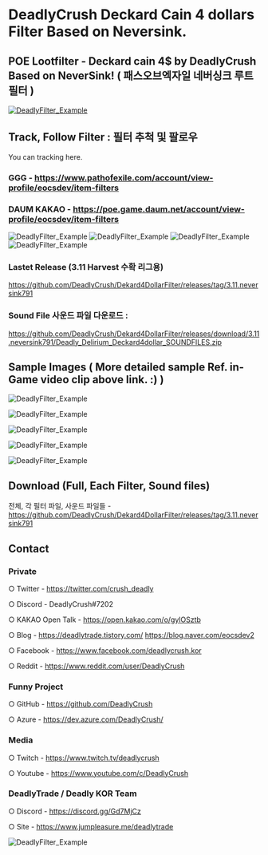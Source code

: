 # DeadlyCrush Deckard Cain 4 dollars Filter Based on Neversink.
## POE Lootfilter - Deckard cain 4$ by DeadlyCrush Based on NeverSink! ( 패스오브엑자일 네버싱크 루트 필터 )
[![DeadlyFilter_Example](https://postfiles.pstatic.net/MjAyMDA0MDhfMjkz/MDAxNTg2MzI1MDE2NjIy.ZQaMP7dRKbTMBcrr7IGTyg1VnkDrLRoATqHBA0S1aI8g.K9kehAa06biZLyCtTAGrUe6kAn3zYMSzIoH-BKs1Ipcg.JPEG.eocsdev2/Deadly_2020_0408_006.jpg?type=w773)](https://youtu.be/xuvF_PzsMwk)

## Track, Follow Filter : 필터 추척 및 팔로우
You can tracking here.

### GGG - https://www.pathofexile.com/account/view-profile/eocsdev/item-filters

### DAUM KAKAO - https://poe.game.daum.net/account/view-profile/eocsdev/item-filters

![DeadlyFilter_Example](https://postfiles.pstatic.net/MjAyMDA2MjNfMjMx/MDAxNTkyODg1OTQ5MTQ3.z3eirRGTG79J2FcOCr_S8yykmdzPCb-mGek0sik8z1Ug.Y31wkHLWJDqKOusfrVUewiYRf2wOcuP7g-SP1dD02JIg.PNG.eocsdev2/Deadly_2020_0623_002.png?type=w773)
![DeadlyFilter_Example](https://postfiles.pstatic.net/MjAyMDA2MjNfMTAw/MDAxNTkyODg1OTQ5MTQ4._kd8q1CvyQiXNEY5d-6hP6_yA2YQaUSr-LjvBueTthMg.GNbccVNdvkpeBxGf60J0DOoscmgAuSPcbH7hkw2kvKgg.PNG.eocsdev2/Deadly_2020_0623_003.png?type=w773)
![DeadlyFilter_Example](https://postfiles.pstatic.net/MjAyMDA2MjNfMTYw/MDAxNTkyODg1OTQ5MTUx.5sZJeQMY7_tBrJ7dE8mGYwT7a47HSbu5v2l9sLlES3sg.ocsYL5fDjZB1RA615rIEs_P9sb6LS0WBGEWeiuGdMLAg.PNG.eocsdev2/Deadly_2020_0623_004.png?type=w773)
![DeadlyFilter_Example](https://postfiles.pstatic.net/MjAyMDA2MjNfNTYg/MDAxNTkyODg1OTQ5MTQ1.AJjK2GH-s4ScTWs6ApRt2EFl7dhnCpU_c9WzvYn42vAg.0dU1nyCHTYpSpcUQbww5wr3e5OFM5f6FLirEkQcEEdEg.PNG.eocsdev2/Deadly_2020_0623_005.png?type=w773)

### Lastet Release (3.11 Harvest 수확 리그용)
https://github.com/DeadlyCrush/Dekard4DollarFilter/releases/tag/3.11.neversink791

### Sound File 사운드 파일 다운로드 :
https://github.com/DeadlyCrush/Dekard4DollarFilter/releases/download/3.11.neversink791/Deadly_Delirium_Deckard4dollar_SOUNDFILES.zip

## Sample Images ( More detailed sample Ref. in-Game video clip above link. :) )

![DeadlyFilter_Example](https://img1.daumcdn.net/thumb/R1280x0/?scode=mtistory2&fname=https%3A%2F%2Fk.kakaocdn.net%2Fdn%2FoErSV%2FbtqDkyEItdT%2FpIU1Kx3y70jynGPvB5cne1%2Fimg.png)

![DeadlyFilter_Example](https://img1.daumcdn.net/thumb/R1280x0/?scode=mtistory2&fname=https%3A%2F%2Fk.kakaocdn.net%2Fdn%2FdlJSs2%2FbtqDkzjhQJy%2FNhilVi60BJbUfiNJaIQlE0%2Fimg.png)

![DeadlyFilter_Example](https://img1.daumcdn.net/thumb/R1280x0/?scode=mtistory2&fname=https%3A%2F%2Fk.kakaocdn.net%2Fdn%2FbRcdIY%2FbtqDia53BpX%2FKAgAGfHNVVJpL25H4EWjR1%2Fimg.png)

![DeadlyFilter_Example](https://img1.daumcdn.net/thumb/R1280x0/?scode=mtistory2&fname=https%3A%2F%2Fk.kakaocdn.net%2Fdn%2FvFCFW%2FbtqDkzwQQbC%2FsKHGgqm8G0PRzdE0LS79GK%2Fimg.png)

![DeadlyFilter_Example](https://img1.daumcdn.net/thumb/R1280x0/?scode=mtistory2&fname=https%3A%2F%2Fk.kakaocdn.net%2Fdn%2FbBCKpH%2FbtqDg4LZ3vL%2FfAVcfKy9AsTGE2M470F9ck%2Fimg.png)

## Download (Full, Each Filter, Sound files)
전체, 각 필터 파일, 사운드 파일들 - https://github.com/DeadlyCrush/Dekard4DollarFilter/releases/tag/3.11.neversink791

## Contact

### Private

○ Twitter - https://twitter.com/crush_deadly

○ Discord - DeadlyCrush#7202

○ KAKAO Open Talk - https://open.kakao.com/o/gylOSztb

○ Blog - https://deadlytrade.tistory.com/ https://blog.naver.com/eocsdev2

○ Facebook - https://www.facebook.com/deadlycrush.kor

○ Reddit - https://www.reddit.com/user/DeadlyCrush


### Funny Project

○ GitHub - https://github.com/DeadlyCrush

○ Azure - https://dev.azure.com/DeadlyCrush/


### Media

○ Twitch - https://www.twitch.tv/deadlycrush

○ Youtube - https://www.youtube.com/c/DeadlyCrush


### DeadlyTrade / Deadly KOR Team

○ Discord - https://discord.gg/Gd7MjCz

○ Site - https://www.jumpleasure.me/deadlytrade

![DeadlyFilter_Example](https://postfiles.pstatic.net/MjAyMDA2MjNfMTA2/MDAxNTkyODkwOTk0Mzgz.sGvn_QLk2eVbvCimyfgAeE2P2bNOcri2U0zI7ynLIgIg.cBiNmVU3f6kjgtg0hbMzK4YBDPeYXvWwc6hRpk-ZQSwg.PNG.eocsdev2/DeadlyTrade_MoonLight.png?type=w773)

